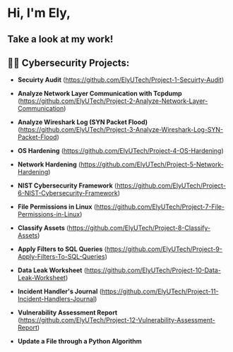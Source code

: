 # Hi, I'm Ely,

## Take a look at my work!

## 👨‍💻 Cybersecurity Projects:

- **Secuirty Audit** (https://github.com/ElyUTech/Project-1-Secuirty-Audit)

- **Analyze Network Layer Communication with Tcpdump** (https://github.com/ElyUTech/Project-2-Analyze-Network-Layer-Communication)

- **Analyze Wireshark Log (SYN Packet Flood)** (https://github.com/ElyUTech/Project-3-Analyze-Wireshark-Log-SYN-Packet-Flood)

- **OS Hardening** (https://github.com/ElyUTech/Project-4-OS-Hardening)

- **Network Hardening** (https://github.com/ElyUTech/Project-5-Network-Hardening)

- **NIST Cybersecurity Framework** (https://github.com/ElyUTech/Project-6-NIST-Cybersecurity-Framework)

- **File Permissions in Linux** (https://github.com/ElyUTech/Project-7-File-Permissions-in-Linux)

- **Classify Assets** (https://github.com/ElyUTech/Project-8-Classify-Assets)

- **Apply Filters to SQL Queries** (https://github.com/ElyUTech/Project-9-Apply-Filters-To-SQL-Queries)

- **Data Leak Worksheet** (https://github.com/ElyUTech/Project-10-Data-Leak-Worksheet)

- **Incident Handler's Journal** (https://github.com/ElyUTech/Project-11-Incident-Handlers-Journal)

- **Vulnerability Assessment Report** (https://github.com/ElyUTech/Project-12-Vulnerability-Assessment-Report)

- **Update a File through a Python Algorithm**



<!--
**ElyUTech/ElyUTech** is a ✨ _special_ ✨ repository because its `README.md` (this file) appears on your GitHub profile.

Here are some ideas to get you started:

- 🔭 I’m currently working on ...
- 🌱 I’m currently learning ...
- 👯 I’m looking to collaborate on ...
- 🤔 I’m looking for help with ...
- 💬 Ask me about ...
- 📫 How to reach me: ...
- 😄 Pronouns: ...
- ⚡ Fun fact: ...
-->
